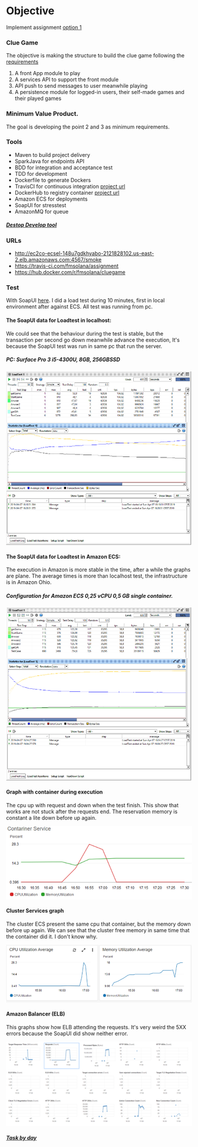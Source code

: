 # Objective

Implement assignment [option 1](https://github.com/jesusjavierdediego/assignments)

### Clue Game
The objective is making the structure to build the clue game following the [requirements](/definitions/MVPRequirements)

1. A front App module to play
2. A services API to support the front module
3. API push to send messages to user meanwhile playing
4. A persistence module for logged-in users, their self-made games and their played games

### Minimum Value Product.

The goal is developing the point 2 and 3 as minimum requirements.

### Tools
- Maven to build project delivery
- SparkJava for endpoints API
- BDD for integration and acceptance test
- TDD for development
- Dockerfile to generate Dockers
- TravisCI for continuous integration [project url](https://travis-ci.com/fmsolana/assignment)
- DockerHub to registry container [project url](https://hub.docker.com/r/fmsolana/cluegame)
- Amazon ECS for deployments
- SoapUI for stresstest
- AmazonMQ for queue

##### [Destop Develop tool](/definitions/tools.txt)


### URLs
- http://ec2co-ecsel-148u7gdkhyabo-2121828102.us-east-2.elb.amazonaws.com:4567/smoke
- https://travis-ci.com/fmsolana/assignment
- https://hub.docker.com/r/fmsolana/cluegame

### Test

With SoapUI [here](/ClueGameApiSoapUI.xml). I did a load test during 10 minutes, first in local environment after against ECS. All test was running from pc.

#### The SoapUI data for Loadtest in localhost:

We could see that the behaviour during the test is stable, but the transaction per second go down meanwhile advance the execution, It's because the SoapUI test was run in same pc that run the server.

##### PC: Surface Pro 3 i5-4300U, 8GB, 256GBSSD


![LoadTestLocalhost](resources/LoadTestLocalhost.PNG)

#### The SoapUI data for Loadtest in Amazon ECS:

The execution in Amazon is more stable in the time, after a while the graphs are plane. The average times is more than localhost test, the infrastructure is in Amazon Ohio.

##### Configuration for Amazon ECS  0,25 vCPU 	0,5 GB single container.

![LoadTestAmazon](resources/LoadTestAmazon.PNG)

#### Graph with container during execution

The cpu up with request and down when the test finish. This show that works are not stuck after the requests end. 
The reservation memory is constant a lite down before up again.

![ContainerGraph](resources/ContainerGraph.PNG)

#### Cluster Services graph

The cluster ECS present the same cpu that container, but the memory down before up again. We can see that the cluster free memory in same time that the container did it. I don't know why.

![ClusterServiceECS](resources/ClusterServiceECS.PNG)

#### Amazon Balancer (ELB)

This graphs show how ELB attending the requests. It's very weird the 5XX errors because the SoapUI did show neither error.

![ELBDuringLoadTest](resources/ELBDuringLoadTest.PNG)


##### [Task by day](/definitions/task)


